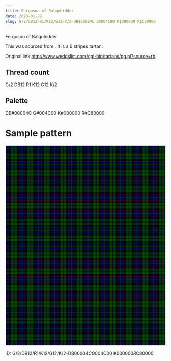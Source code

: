 ```yaml
---
title: Ferguson of Balquhidder
date: 2023-01-28
slug: G/2/DB12/R1/K12/G12/K/2-DB$00004C G$004C00 K$000000 R$C80000
---
```

Ferguson of Balquhidder

This was sourced from <no value>.  It is a 6 stripes tartan.

Original link http://www.weddslist.com/cgi-bin/tartans/pg.pl?source=rb

## Thread count
G/2 DB12 R1 K12 G12 K/2

## Palette
DB#00004C G#004C00 K#000000 R#C80000

# Sample pattern

![Tartan detail](tartan.png "G/2 DB12 R1 K12 G12 K/2 tartan")

ID: G/2/DB12/R1/K12/G12/K/2-DB$00004C G$004C00 K$000000 R$C80000